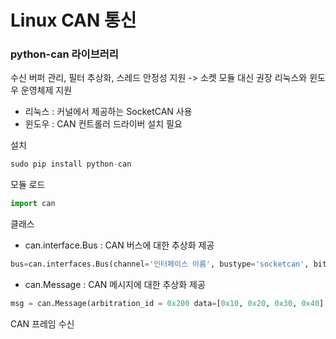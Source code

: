 # Linux CAN 통신 #

### python-can 라이브러리 ###

수신 버퍼 관리, 필터 추상화, 스레드 안정성 지원 -> 소켓 모듈 대신 권장
리눅스와 윈도우 운영체제 지원
- 리눅스 : 커널에서 제공하는 SocketCAN 사용
- 윈도우 : CAN 컨트롤러 드라이버 설치 필요


설치
```python
sudo pip install python-can
```

모듈 로드
```python
import can
```
클래스
- can.interface.Bus : CAN 버스에 대한 추상화 제공
```python
bus=can.interfaces.Bus(channel='인터페이스 이름', bustype='socketcan', bitrate=500000)
```
- can.Message : CAN 메시지에 대한 추상화 제공
``` python
msg = can.Message(arbitration_id = 0x200 data=[0x10, 0x20, 0x30, 0x40] is_extended_id=False)
```

CAN 프레임 수신
